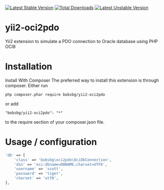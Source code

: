 [![Latest Stable Version](https://poser.pugx.org/buonzz/laravel-4-freegeoip/v/stable.svg)](https://packagist.org/packages/bobsbg/yii2-oci2pdo)
[![Total Downloads](https://poser.pugx.org/buonzz/laravel-4-freegeoip/downloads.svg)](https://packagist.org/packages/bobsbg/yii2-oci2pdo)
[![Latest Unstable Version](https://poser.pugx.org/buonzz/laravel-4-freegeoip/v/unstable.svg)](https://packagist.org/packages/bobsbg/yii2-oci2pdo)

# yii2-oci2pdo
Yii2 extension to simulate a PDO connection to Oracle database using PHP OCI8

# Installation

Install With Composer
The preferred way to install this extension is through composer.
Either run

```
php composer.phar require bobsbg/yii2-oci2pdo
```
or add

```
"bobsbg/yii2-oci2pdo": "*"
```
to the require section of your composer.json file.

# Usage / configuration

```php
'db' => [
    'class' => 'bobsbg\oci2pdo\OciDbConnection',
    'dsn' => 'oci:dbname=DBNAME;charset=UTF8',
    'username' => 'scott',
    'password' => 'tiger',
    'charset' => 'utf8',
],
```
